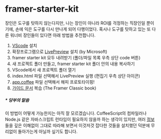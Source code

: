 # framer-starter-kit

장인은 도구를 탓하지 않는다지만, 나는 장인이 아니라 ROI를 걱정하는 직장인일 뿐이기에, 손에 익은 도구를 다시 만나게 되어 다행이었다. 혹시나 도구를 탓하고 있는 또 다른 워너비 장인들이 있다면 아래 방법을 추천합니다.

1. [VScode](https://code.visualstudio.com/) 설치
2. 확장프로그램으로 [LivePreview](https://marketplace.visualstudio.com/items?itemName=ms-vscode.live-server) 설치 (by Microsoft) 
3. framer starter kit 모두 내려받기 (폴더/파일 목록 우측 상단 code 버튼)
4. 새 프로젝트 폴더 만들고, framer starter kit 폴더 안의 내용 복사하기
5. VScode에서 새 프로젝트 폴더 열기
6. index.html 파일 선택해서 LivePreview 실행 (편집기 우측 상단 아이콘)
7. [app.coffee](http://app.coffee) 파일 선택해서 해피 프로토타이핑!
8. [가이드 문서](https://classic.framerbook.com/) 복습 (The Framer Classic book)

##### * 당부의 말씀

이 방법이 어떻게 가능한지는 아직 잘 모르겠습니다. CoffeeScript의 컴파일러나 Node.js 같은 자바스크립트 런타임이 필요하지 않을까 하는 생각이 있지만, 여러 [정보](https://medium.com/microsoft-design/how-to-run-framer-js-on-windows-94e6a06abfe4)들을 깊은 이해없이 그대로 따라해 보면서 이것저것 잡다한 것들을 설치했던 덕분에 무리없이 돌아가는게 아닐까 싶기도 합니다.
